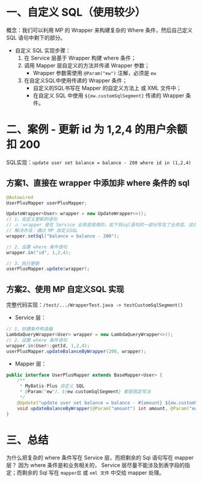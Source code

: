 # 一、自定义 SQL（使用较少）
概念：我们可以利用 MP 的 Wrapper 来构建复杂的 Where 条件，然后自己定义 SQL 语句中剩下的部分。

- 自定义 SQL 实现步骤： 
  1. 在 Service 层基于 Wrapper 构建 where 条件；
  2. 调用 Mapper 层自定义的方法并传递 Wrapper 参数；
     - Wrapper 参数需使用 `@Param("ew")` 注解，必须是 `ew`
  3. 在自定义SQL中使用传递的 Wrapper 条件；
     - 自定义的SQL书写在 Mapper 的自定义方法上 或 XML 文件中；
     - 在自定义 SQL 中使用 `${ew.customSqlSegment}` 传递的 Wrapper 条件。


# 二、案例 - 更新 id 为 1,2,4 的用户余额扣 200
SQL实现：`update user set balance = balance - 200 where id in (1,2,4)`

## 方案1、直接在 wrapper 中添加非 where 条件的 sql
```java
@Autowired
UserPlusMapper userPlusMapper;

UpdateWrapper<User> wrapper = new UpdateWrapper<>();
// 1、自定义更新的语句
// ⚠️：wrapper 是在 Service 业务层使用的，如下将sql语句的一部分写在了业务层。这在项目开发规范中是不允许的，因为不便于后续维护，SQL语句只能定义在 Mapper 中。
// 解决办法：通过 MP 自定义SQL
wrapper.setSql("balance = balance - 200");

// 2、设置 where 条件语句
wrapper.in("id", 1,2,4);

// 3、执行更新
userPlusMapper.update(wrapper);
```
 
## 方案2、使用 MP 自定义SQL 实现
完整代码实现：`/test/.../WrapperTest.java -> testCustomSqlSegment()`

- Service 层：
```java
// 1、创建条件构造器
LambdaQueryWrapper<User> wrapper = new LambdaQueryWrapper<>();
// 2、设置 where 条件语句
wrapper.in(User::getId, 1,2,4);
userPlusMapper.updateBalanceByWrapper(200, wrapper);
```

- Mapper 层：
```java
public interface UserPlusMapper extends BaseMapper<User> {
    /**
     * MyBatis-Plus 自定义 SQL
     * @Param("ew")、${ew.customSqlSegment} 都是固定写法
     */
    @Update("update user set balance = balance - #{amount} ${ew.customSqlSegment}")
    void updateBalanceByWrapper(@Param("amount") int amount, @Param("ew") LambdaQueryWrapper<User> wrapper);
}
```

# 三、总结
为什么把复杂的 where 条件写在 Service 层，而把剩余的 Sql 语句写在 mapper 层？
因为 where 条件是和业务相关的， Service 层尽量不能涉及到表字段的指定；而剩余的 Sql 写在 `mapper层` 或 `xml 文件` 中交给 mapper 处理。


